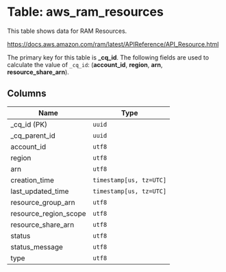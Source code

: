 # Table: aws_ram_resources

This table shows data for RAM Resources.

https://docs.aws.amazon.com/ram/latest/APIReference/API_Resource.html

The primary key for this table is **_cq_id**.
The following fields are used to calculate the value of `_cq_id`: (**account_id**, **region**, **arn**, **resource_share_arn**).

## Columns

| Name          | Type          |
| ------------- | ------------- |
|_cq_id (PK)|`uuid`|
|_cq_parent_id|`uuid`|
|account_id|`utf8`|
|region|`utf8`|
|arn|`utf8`|
|creation_time|`timestamp[us, tz=UTC]`|
|last_updated_time|`timestamp[us, tz=UTC]`|
|resource_group_arn|`utf8`|
|resource_region_scope|`utf8`|
|resource_share_arn|`utf8`|
|status|`utf8`|
|status_message|`utf8`|
|type|`utf8`|
